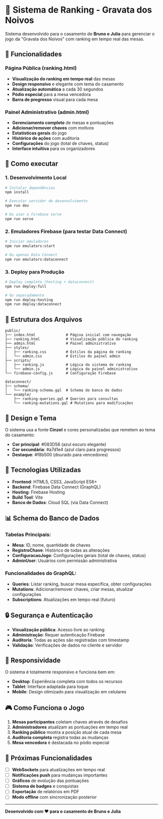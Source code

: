 # 🎩 Sistema de Ranking - Gravata dos Noivos

Sistema desenvolvido para o casamento de **Bruno e Julia** para gerenciar o jogo da "Gravata dos Noivos" com ranking em tempo real das mesas.

## 🎯 Funcionalidades

### Página Pública (ranking.html)
- **Visualização do ranking em tempo real** das mesas
- **Design responsivo** e elegante com tema do casamento
- **Atualização automática** a cada 30 segundos
- **Pódio especial** para a mesa vencedora
- **Barra de progresso** visual para cada mesa

### Painel Administrativo (admin.html)
- **Gerenciamento completo** de mesas e pontuações
- **Adicionar/remover chaves** com motivos
- **Estatísticas gerais** do jogo
- **Histórico de ações** com auditoria
- **Configurações** do jogo (total de chaves, status)
- **Interface intuitiva** para os organizadores

## 🚀 Como executar

### 1. Desenvolvimento Local
```bash
# Instalar dependências
npm install

# Executar servidor de desenvolvimento
npm run dev

# Ou usar o Firebase serve
npm run serve
```

### 2. Emuladores Firebase (para testar Data Connect)
```bash
# Iniciar emuladores
npm run emulators:start

# Ou apenas Data Connect
npm run emulators:dataconnect
```

### 3. Deploy para Produção
```bash
# Deploy completo (hosting + dataconnect)
npm run deploy:full

# Ou separadamente
npm run deploy:hosting
npm run deploy:dataconnect
```

## 📁 Estrutura dos Arquivos

```
public/
├── index.html              # Página inicial com navegação
├── ranking.html            # Visualização pública do ranking
├── admin.html              # Painel administrativo
├── styles/
│   ├── ranking.css         # Estilos da página de ranking
│   └── admin.css           # Estilos do painel admin
├── scripts/
│   ├── ranking.js          # Lógica do sistema de ranking
│   └── admin.js            # Lógica do painel administrativo
└── firebase-config.js      # Configuração Firebase

dataconnect/
├── schema/
│   └── ranking-schema.gql  # Schema do banco de dados
└── example/
    ├── ranking-queries.gql # Queries para consultas
    └── ranking-mutations.gql # Mutations para modificações
```

## 🎨 Design e Tema

O sistema usa a fonte **Cinzel** e cores personalizadas que remetem ao tema do casamento:
- **Cor principal**: #083D56 (azul escuro elegante)
- **Cor secundária**: #a7d1e4 (azul claro para progressos)
- **Destaque**: #f8b500 (dourado para vencedores)

## 🔧 Tecnologias Utilizadas

- **Frontend**: HTML5, CSS3, JavaScript ES6+
- **Backend**: Firebase Data Connect (GraphQL)
- **Hosting**: Firebase Hosting
- **Build Tool**: Vite
- **Banco de Dados**: Cloud SQL (via Data Connect)

## 📊 Schema do Banco de Dados

### Tabelas Principais:
- **Mesa**: ID, nome, quantidade de chaves
- **RegistroChave**: Histórico de todas as alterações
- **ConfiguracaoJogo**: Configurações gerais (total de chaves, status)
- **AdminUser**: Usuários com permissão administrativa

### Funcionalidades do GraphQL:
- **Queries**: Listar ranking, buscar mesa específica, obter configurações
- **Mutations**: Adicionar/remover chaves, criar mesas, atualizar configurações
- **Subscriptions**: Atualizações em tempo real (futuro)

## 🔒 Segurança e Autenticação

- **Visualização pública**: Acesso livre ao ranking
- **Administração**: Requer autenticação Firebase
- **Auditoria**: Todas as ações são registradas com timestamp
- **Validação**: Verificações de dados no cliente e servidor

## 📱 Responsividade

O sistema é totalmente responsivo e funciona bem em:
- **Desktop**: Experiência completa com todos os recursos
- **Tablet**: Interface adaptada para toque
- **Mobile**: Design otimizado para visualização em celulares

## 🎮 Como Funciona o Jogo

1. **Mesas participantes** coletam chaves através de desafios
2. **Administradores** atualizam as pontuações em tempo real
3. **Ranking público** mostra a posição atual de cada mesa
4. **Auditoria completa** registra todas as mudanças
5. **Mesa vencedora** é destacada no pódio especial

## 🔮 Próximas Funcionalidades

- [ ] **WebSockets** para atualizações em tempo real
- [ ] **Notificações push** para mudanças importantes
- [ ] **Gráficos** de evolução das pontuações
- [ ] **Sistema de badges** e conquistas
- [ ] **Exportação** de relatórios em PDF
- [ ] **Modo offline** com sincronização posterior

---

**Desenvolvido com ❤️ para o casamento de Bruno e Julia**
